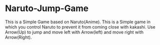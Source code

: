 # Naruto-Jump-Game
This is a Simple Game based on Naruto(Anime).
This is a Simple game in which you control Naruto to prevent it from coming close with kakashi.
Use Arrow(Up) to jump and move left with Arrow(left) and move right with Arrow(Right).
